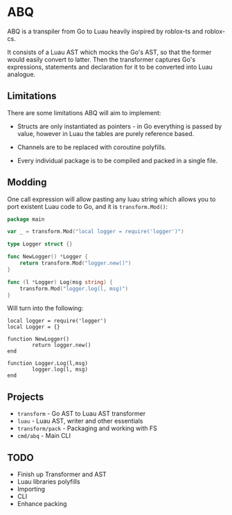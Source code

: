 # ABQ
ABQ is a transpiler from Go to Luau heavily inspired by roblox-ts and roblox-cs.

It consists of a Luau AST which mocks the Go's AST, so that the former would easily convert to latter. Then the transformer captures Go's expressions, statements and declaration for it to be converted into Luau analogue.

## Limitations

There are some limitations ABQ will aim to implement:

* Structs are only instantiated as pointers - in Go everything is passed by value, however in Luau the tables are purely reference based.

* Channels are to be replaced with coroutine polyfills.

* Every individual package is to be compiled and packed in a single file.

## Modding
One call expression will allow pasting any luau string which allows you to port existent Luau code to Go,
and it is `transform.Mod()`:

```go
package main

var _ = transform.Mod("local logger = require('logger')")

type Logger struct {}

func NewLogger() *Logger {
	return transform.Mod("logger.new()")
}

func (l *Logger) Log(msg string) {
	transform.Mod("logger.log(l, msg)")
}
```

Will turn into the following:

```luau
local logger = require('logger')
local Logger = {}

function NewLogger()
        return logger.new()
end

function Logger.Log(l,msg)
        logger.log(l, msg)
end
```

## Projects
* `transform` - Go AST to Luau AST transformer
* `luau` - Luau AST, writer and other essentials
* `transform/pack` - Packaging and working with FS
* `cmd/abq` - Main CLI

## TODO
* Finish up Transformer and AST
* Luau libraries polyfills
* Importing
* CLI
* Enhance packing